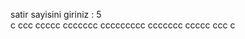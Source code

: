 satir sayisini giriniz : 5
<br>
    c
   ccc
  ccccc
 ccccccc
ccccccccc
 ccccccc
  ccccc
   ccc
    c
